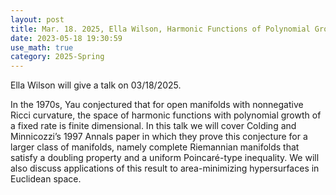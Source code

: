 ```yaml
---
layout: post
title: Mar. 18. 2025, Ella Wilson, Harmonic Functions of Polynomial Growth 
date: 2023-05-18 19:30:59
use_math: true
category: 2025-Spring
---
```

 
Ella Wilson will give a talk on 03/18/2025.

In the 1970s, Yau conjectured that for open manifolds with nonnegative Ricci curvature, the space of harmonic functions with polynomial growth of a fixed rate is finite dimensional. In this talk we will cover Colding and Minnicozzi’s 1997 Annals paper in which they prove this conjecture for a larger class of manifolds, namely complete Riemannian manifolds that satisfy a doubling property and a uniform Poincaré-type inequality. We will also discuss applications of this result to area-minimizing hypersurfaces in Euclidean space. 
